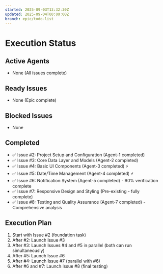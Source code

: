 ```yaml
---
started: 2025-09-03T13:32:30Z
updated: 2025-09-04T00:00:00Z
branch: epic/todo-list
---
```


# Execution Status

## Active Agents
- None (All issues complete)

## Ready Issues
- None (Epic complete)

## Blocked Issues
- None

## Completed
- ✅ Issue #2: Project Setup and Configuration (Agent-1 completed)
- ✅ Issue #3: Core Data Layer and Models (Agent-2 completed)
- ✅ Issue #4: Basic UI Components (Agent-3 completed) ⚡
- ✅ Issue #5: Date/Time Management (Agent-4 completed) ⚡
- ✅ Issue #6: Notification System (Agent-5 completed) - 90% verification complete
- ✅ Issue #7: Responsive Design and Styling (Pre-existing - fully complete)
- ✅ Issue #8: Testing and Quality Assurance (Agent-7 completed) - Comprehensive analysis

## Execution Plan
1. Start with Issue #2 (foundation task)
2. After #2: Launch Issue #3 
3. After #3: Launch Issues #4 and #5 in parallel (both can run simultaneously)
4. After #5: Launch Issue #6
5. After #4: Launch Issue #7 (parallel with #6)
6. After #6 and #7: Launch Issue #8 (final testing)